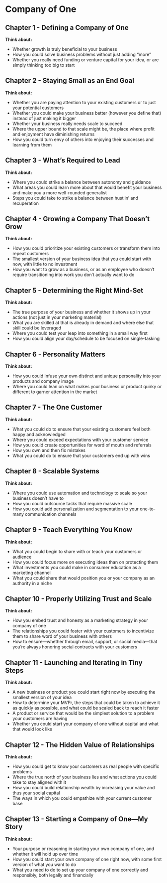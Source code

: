 # Company of One

## Chapter 1 - Defining a Company of One

**Think about:**

- Whether growth is truly beneficial to your business
- How you could solve business problems without just adding “more”
- Whether you really need funding or venture capital for your idea, or are simply thinking too big to start

## Chapter 2 - Staying Small as an End Goal

**Think about:**

- Whether you are paying attention to your existing customers or to just your potential customers
- Whether you could make your business better (however you define that) instead of just making it bigger
- Whether your business really needs scale to succeed
- Where the upper bound to that scale might be, the place where profit and enjoyment have diminishing returns
- How you could turn envy of others into enjoying their successes and learning from them

## Chapter 3 - What’s Required to Lead

**Think about:**

- Where you could strike a balance between autonomy and guidance
- What areas you could learn more about that would benefit your business and make you a more well-rounded generalist
- Steps you could take to strike a balance between hustlin’ and recuperation

## Chapter 4 - Growing a Company That Doesn’t Grow

**Think about:**

- How you could prioritize your existing customers or transform them into repeat customers
- The smallest version of your business idea that you could start with now, with little to no investment
- How you want to grow as a business, or as an employee who doesn’t require transitioning into work you don’t actually want to do

## Chapter 5 - Determining the Right Mind-Set

**Think about:**

- The true purpose of your business and whether it shows up in your actions (not just in your marketing material)
- What you are skilled at that is already in demand and where else that skill could be leveraged
- Where you could test your leap into something in a small way first
- How you could align your day/schedule to be focused on single-tasking

## Chapter 6 - Personality Matters

**Think about:**

- How you could infuse your own distinct and unique personality into your products and company image
- Where you could lean on what makes your business or product quirky or different to garner attention in the market

## Chapter 7 - The One Customer

**Think about:**

- What you could do to ensure that your existing customers feel both happy and acknowledged
- Where you could exceed expectations with your customer service
- How you could create opportunities for word of mouth and referrals
- How you own and then fix mistakes
- What you could do to ensure that your customers end up with wins

## Chapter 8 - Scalable Systems

**Think about:**

- Where you could use automation and technology to scale so your business doesn’t have to
- How you could outsource tasks that require massive scale
- How you could add personalization and segmentation to your one-to-many communication channels

## Chapter 9 - Teach Everything You Know

**Think about:**

- What you could begin to share with or teach your customers or audience
- How you could focus more on executing ideas than on protecting them
- What investments you could make in consumer education as a marketing channel
- What you could share that would position you or your company as an authority in a niche

## Chapter 10 - Properly Utilizing Trust and Scale

**Think about:**

- How you embed trust and honesty as a marketing strategy in your company of one
- The relationships you could foster with your customers to incentivize them to share word of your business with others
- How to ensure—whether through email, support, or social media—that you’re always honoring social contracts with your customers

## Chapter 11 - Launching and Iterating in Tiny Steps

**Think about:**

- A new business or product you could start right now by executing the smallest version of your idea
- How to determine your MVPr, the steps that could be taken to achieve it as quickly as possible, and what could be scaled back to reach it faster
- A product or service that would be the simplest solution to a problem your customers are having
- Whether you could start your company of one without capital and what that would look like

## Chapter 12 - The Hidden Value of Relationships

**Think about:**

- How you could get to know your customers as real people with specific problems
- Where the true north of your business lies and what actions you could take to stay aligned with it
- How you could build relationship wealth by increasing your value and thus your social capital
- The ways in which you could empathize with your current customer base

## Chapter 13 - Starting a Company of One—My Story

**Think about:**

- Your purpose or reasoning in starting your own company of one, and whether it will hold up over time
- How you could start your own company of one right now, with some first version of what you want to do
- What you need to do to set up your company of one correctly and responsibly, both legally and financially
